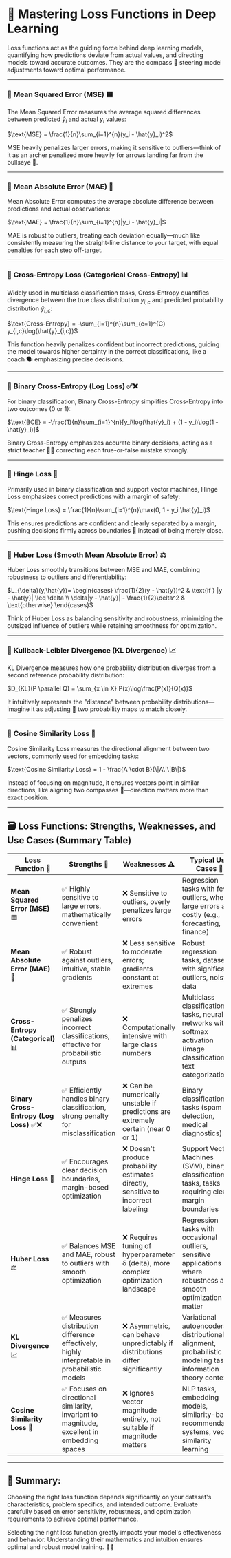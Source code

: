 # 🎯 Mastering Loss Functions in Deep Learning

Loss functions act as the guiding force behind deep learning models, quantifying how predictions deviate from actual values, and directing models toward accurate outcomes. They are the compass 🧭 steering model adjustments toward optimal performance.

---

### 🔹 **Mean Squared Error (MSE)** 🟦

The Mean Squared Error measures the average squared differences between predicted $\hat{y}_i$ and actual $y_i$ values:

$\text{MSE} = \frac{1}{n}\sum_{i=1}^{n}(y_i - \hat{y}_i)^2$

MSE heavily penalizes larger errors, making it sensitive to outliers—think of it as an archer penalized more heavily for arrows landing far from the bullseye 🎯.

---

### 🔹 **Mean Absolute Error (MAE)** 📏

Mean Absolute Error computes the average absolute difference between predictions and actual observations:

$\text{MAE} = \frac{1}{n}\sum_{i=1}^{n}|y_i - \hat{y}_i|$

MAE is robust to outliers, treating each deviation equally—much like consistently measuring the straight-line distance to your target, with equal penalties for each step off-target.

---

### 🔹 **Cross-Entropy Loss (Categorical Cross-Entropy)** 📊

Widely used in multiclass classification tasks, Cross-Entropy quantifies divergence between the true class distribution $y_{i,c}$ and predicted probability distribution $\hat{y}_{i,c}$:

$\text{Cross-Entropy} = -\sum_{i=1}^{n}\sum_{c=1}^{C} y_{i,c}\log(\hat{y}_{i,c})$

This function heavily penalizes confident but incorrect predictions, guiding the model towards higher certainty in the correct classifications, like a coach 🗣️ emphasizing precise decisions.

---

### 🔹 **Binary Cross-Entropy (Log Loss)** ✅❌

For binary classification, Binary Cross-Entropy simplifies Cross-Entropy into two outcomes (0 or 1):

$\text{BCE} = -\frac{1}{n}\sum_{i=1}^{n}[y_i\log(\hat{y}_i) + (1 - y_i)\log(1 - \hat{y}_i)]$

Binary Cross-Entropy emphasizes accurate binary decisions, acting as a strict teacher 👩‍🏫 correcting each true-or-false mistake strongly.

---

### 🔹 **Hinge Loss** 📐

Primarily used in binary classification and support vector machines, Hinge Loss emphasizes correct predictions with a margin of safety:


$\text{Hinge Loss} = \frac{1}{n}\sum_{i=1}^{n}\max(0, 1 - y_i \hat{y}_i)$

This ensures predictions are confident and clearly separated by a margin, pushing decisions firmly across boundaries 🚧 instead of being merely close.

---

### 🔹 **Huber Loss (Smooth Mean Absolute Error)** ⚖️

Huber Loss smoothly transitions between MSE and MAE, combining robustness to outliers and differentiability:


$L_{\delta}(y,\hat{y})=
\begin{cases} 
\frac{1}{2}(y - \hat{y})^2 & \text{if } |y - \hat{y}| \leq \delta \\
\delta|y - \hat{y}| - \frac{1}{2}\delta^2 & \text{otherwise}
\end{cases}$


Think of Huber Loss as balancing sensitivity and robustness, minimizing the outsized influence of outliers while retaining smoothness for optimization.

---

### 🔹 **Kullback-Leibler Divergence (KL Divergence)** 📈

KL Divergence measures how one probability distribution diverges from a second reference probability distribution:

$D_{KL}(P \parallel Q) = \sum_{x \in X} P(x)\log\frac{P(x)}{Q(x)}$

It intuitively represents the "distance" between probability distributions—imagine it as adjusting 📐 two probability maps to match closely.

---

### 🔹 **Cosine Similarity Loss** 🧭

Cosine Similarity Loss measures the directional alignment between two vectors, commonly used for embedding tasks:

$\text{Cosine Similarity Loss} = 1 - \frac{A \cdot B}{\|A\|\|B\|}$

Instead of focusing on magnitude, it ensures vectors point in similar directions, like aligning two compasses 🧭—direction matters more than exact position.

---

## 🗃️ Loss Functions: Strengths, Weaknesses, and Use Cases (Summary Table)

| Loss Function 📌        | Strengths 🌟                                      | Weaknesses ⚠️                             | Typical Use Cases 🎯                        |
|-------------------------|---------------------------------------------------|-------------------------------------------|---------------------------------------------|
| **Mean Squared Error (MSE)** 🟦| ✅ Highly sensitive to large errors, mathematically convenient | ❌ Sensitive to outliers, overly penalizes large errors | Regression tasks with few outliers, where large errors are costly (e.g., forecasting, finance)|
| **Mean Absolute Error (MAE)** 📏| ✅ Robust against outliers, intuitive, stable gradients | ❌ Less sensitive to moderate errors; gradients constant at extremes | Robust regression tasks, datasets with significant outliers, noisy data |
| **Cross-Entropy (Categorical)** 📊| ✅ Strongly penalizes incorrect classifications, effective for probabilistic outputs | ❌ Computationally intensive with large class numbers | Multiclass classification tasks, neural networks with softmax activation (image classification, text categorization) |
| **Binary Cross-Entropy (Log Loss)** ✅❌| ✅ Efficiently handles binary classification, strong penalty for misclassification | ❌ Can be numerically unstable if predictions are extremely certain (near 0 or 1) | Binary classification tasks (spam detection, medical diagnostics)|
| **Hinge Loss** 📐| ✅ Encourages clear decision boundaries, margin-based optimization | ❌ Doesn't produce probability estimates directly, sensitive to incorrect labeling | Support Vector Machines (SVM), binary classification tasks, tasks requiring clear margin boundaries|
| **Huber Loss** ⚖️| ✅ Balances MSE and MAE, robust to outliers with smooth optimization | ❌ Requires tuning of hyperparameter δ (delta), more complex optimization landscape | Regression tasks with occasional outliers, sensitive applications where robustness and smooth optimization matter|
| **KL Divergence** 📈| ✅ Measures distribution difference effectively, highly interpretable in probabilistic models | ❌ Asymmetric, can behave unpredictably if distributions differ significantly| Variational autoencoders, distributional alignment, probabilistic modeling tasks, information theory contexts|
| **Cosine Similarity Loss** 🧭| ✅ Focuses on directional similarity, invariant to magnitude, excellent in embedding spaces | ❌ Ignores vector magnitude entirely, not suitable if magnitude matters| NLP tasks, embedding models, similarity-based recommendation systems, vector similarity learning|

---

## 📝 **Summary:** 
Choosing the right loss function depends significantly on your dataset's characteristics, problem specifics, and intended outcome. Evaluate carefully based on error sensitivity, robustness, and optimization requirements to achieve optimal performance.

Selecting the right loss function greatly impacts your model's effectiveness and behavior. Understanding their mathematics and intuition ensures optimal and robust model training. 🌟🚀
